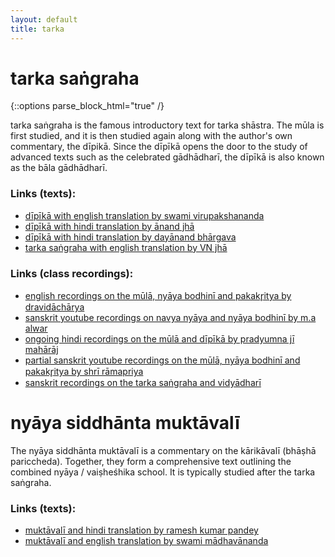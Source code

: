 ```yaml
---
layout: default
title: tarka
---
```


# tarka saṅgraha

{::options parse_block_html="true" /}

tarka saṅgraha is the famous introductory text for tarka shāstra.
The mūla is first studied, and it is then studied again along
with the author's own commentary, the dīpikā. Since the dīpīkā
opens the door to the study of advanced texts such as the
celebrated gādhādharī, the dīpīkā is also known as the bāla gādhādharī.

### Links (texts):

- [dīpīkā with english translation by swami virupakshananda][ts-sv]
- [dīpīkā with hindi translation by ānand jhā][ts-jha]
- [dīpīkā with hindi translation by dayānand bhārgava][ts-db]
- [tarka saṅgraha with english translation by VN jhā][ts-e-jha]

### Links (class recordings):

- [english recordings on the mūlā, nyāya bodhinī and pakakr̥itya by dravidāchārya][ts-sn]
- [sanskrit youtube recordings on navya nyāya and nyāya bodhinī by m.a alwar][ts-ma]
- [ongoing hindi recordings on the mūlā and dīpīkā by pradyumna jī mahārāj][ts-vg]
- [partial sanskrit youtube recordings on the mūlā, nyāya bodhinī and pakakr̥itya by shrī rāmapriya][ts-y-sb]
- [sanskrit recordings on the tarka saṅgraha and vidyādharī][ts-sd]

[ts-jha]: https://archive.org/details/TarkaSangrahaDeepikaAcharyaAnandJha
[ts-e-jha]: https://archive.org/details/TarkasangrahaOfAnnambhattaVNJha
[ts-db]: https://archive.org/details/TarkaSangrahaHindiTransDayanandaBhargava
[ts-sn]: http://shastranethralaya.org/discourse/03tarka/
[ts-sv]: https://www.exoticindiaart.com/book/details/tarka-samgraha-IDG912/
[ts-y-sb]: https://www.youtube.com/watch?v=qvP65AIaHcI&list=PLYBqfL4ycMjsRkQI6wg6w8aPKIXScMKRp
[ts-vg]: https://www.youtube.com/playlist?list=PLZTv2kq6rgXob1MAAKj-G0eHVX9nIhvvl
[ts-ma]: https://www.youtube.com/watch?v=a8XZdVDzLis&list=PL7_6YPlfLKeRttlUiKQFoIpM1eNhyhUmt
[ts-sd]: https://archive.org/details/Nyaya-Shastram---Vidyadharii

# nyāya siddhānta muktāvalī

The nyāya siddhānta muktāvalī is a commentary on the kārikāvalī (bhāṣhā pariccheda).
Together, they form a comprehensive text outlining the combined nyāya / vaiṣheśhika
school. It is typically studied after the tarka saṅgraha.

### Links (texts):

- [muktāvalī and hindi translation by ramesh kumar pandey][nm-lbs]
- [muktāvalī and english translation by swami mādhavānanda][nm-sm]

[nm-lbs]: https://archive.org/details/KarikavaliLalBahadurShastriSanskriVidyapeeth
[nm-sm]: https://archive.org/details/Acc.No.6307BhashaPariccheda